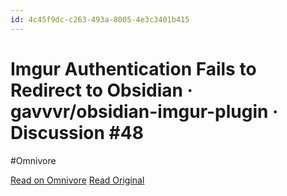 ```yaml
---
id: 4c45f9dc-c263-493a-8005-4e3c3401b415
---
```


# Imgur Authentication Fails to Redirect to Obsidian · gavvvr/obsidian-imgur-plugin · Discussion #48
#Omnivore

[Read on Omnivore](https://omnivore.app/me/imgur-authentication-fails-to-redirect-to-obsidian-gavvvr-obsidi-18ddb6d2989)
[Read Original](https://github.com/gavvvr/obsidian-imgur-plugin/discussions/48)

